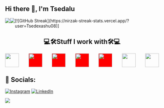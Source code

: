 ## Hi there 👋, I'm Tsedalu

 <div style="display: flex; justify-content: center; flex-direction: row ">
    <img align="center" src="https://github-readme-stats.vercel.app/api?username=TsedexAshu08&show_icons=true&theme=github_dark&&rank_icon=github" >
    <img align="center" src="https://github-readme-stats.vercel.app/api/top-langs/?username=TsedexAshu08&langs_count=10&layout=compact&&theme=github_dark" >
   [![GitHub Streak](https://nirzak-streak-stats.vercel.app/?user=Tsedexashu08)]
 </div>


<h2 align="center">💻🛠️Stuff I work with🛠️💻</h2>

<div align="center"  style="display: flex; justify-content: space-between; margin-left: '15px'">


  <img height="45rem" width="45rem" src="https://cdn.worldvectorlogo.com/logos/c--4.svg" />
  <img height="45rem" width="45rem" style="background-color:red;" src="https://cdn.worldvectorlogo.com/logos/c.svg" />
  <img height="45rem" width="45rem" style="background-color:red;" src="https://cdn.worldvectorlogo.com/logos/javascript-1.svg" />
  <img height="45rem" width="45rem" style="background-color:red;" src="https://cdn.worldvectorlogo.com/logos/laravel-2.svg" />
  <img height="45rem" width="45rem" style="background-color:red;" src="https://cdn.worldvectorlogo.com/logos/html-1.svg" />
  <img height="45rem" width="45rem" src="https://upload.wikimedia.org/wikipedia/commons/thumb/2/27/PHP-logo.svg/1067px-PHP-logo.svg.png?20180502235434" />
   <img height="45rem" width="45rem" src="https://cdn.worldvectorlogo.com/logos/react-2.svg" />

</div>

## 📱 Socials:
[![Instagram](https://img.shields.io/badge/Instagram-%23E4405F.svg?logo=Instagram&logoColor=white)](https://instagram.com/TsedaluAshenafi) [![LinkedIn](https://img.shields.io/badge/LinkedIn-%230077B5.svg?logo=linkedin&logoColor=white)](https://linkedin.com/in/tsedalu-ashenafi-6a9a71201)


<img src="https://visitcount.itsvg.in/api?id=TsedexAshu08&icon=5&color=0">

